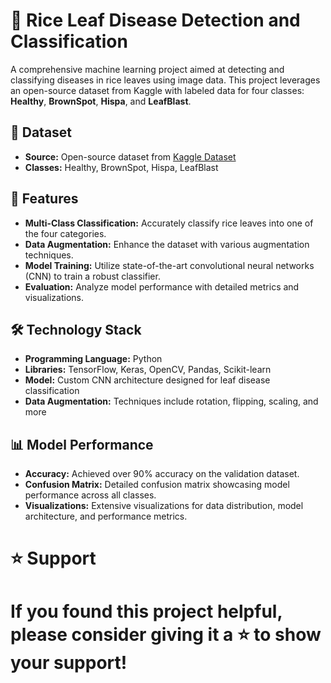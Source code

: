 # 🌾 Rice Leaf Disease Detection and Classification

A comprehensive machine learning project aimed at detecting and classifying diseases in rice leaves using image data. This project leverages an open-source dataset from Kaggle with labeled data for four classes: **Healthy**, **BrownSpot**, **Hispa**, and **LeafBlast**.

## 📂 Dataset

- **Source:** Open-source dataset from [Kaggle Dataset](https://www.kaggle.com/minhhuy2810/rice-diseases-image-dataset)
- **Classes:** Healthy, BrownSpot, Hispa, LeafBlast


## 🚀 Features

- **Multi-Class Classification:** Accurately classify rice leaves into one of the four categories.
- **Data Augmentation:** Enhance the dataset with various augmentation techniques.
- **Model Training:** Utilize state-of-the-art convolutional neural networks (CNN) to train a robust classifier.
- **Evaluation:** Analyze model performance with detailed metrics and visualizations.

## 🛠️ Technology Stack

- **Programming Language:** Python
- **Libraries:** TensorFlow, Keras, OpenCV, Pandas, Scikit-learn
- **Model:** Custom CNN architecture designed for leaf disease classification
- **Data Augmentation:** Techniques include rotation, flipping, scaling, and more

## 📊 Model Performance

- **Accuracy:** Achieved over 90% accuracy on the validation dataset.
- **Confusion Matrix:** Detailed confusion matrix showcasing model performance across all classes.
- **Visualizations:** Extensive visualizations for data distribution, model architecture, and performance metrics.

# ⭐ Support
# If you found this project helpful, please consider giving it a ⭐ to show your support!


